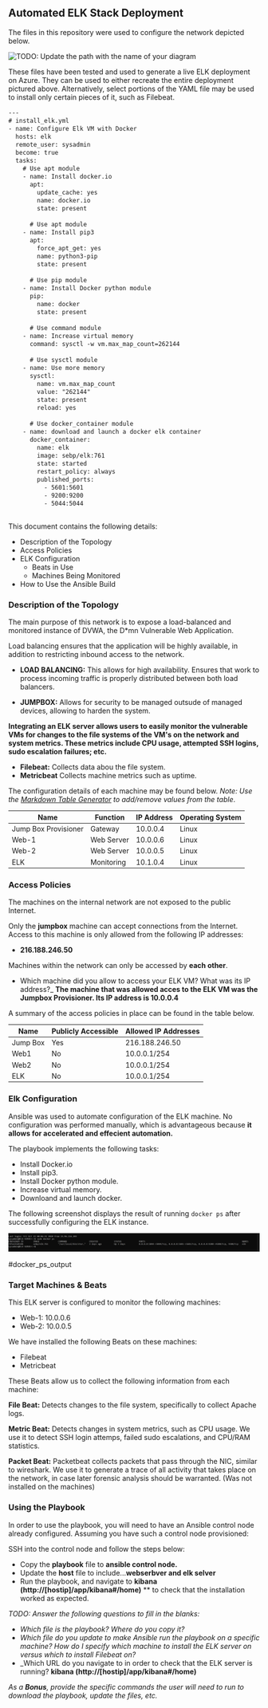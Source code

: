 ## Automated ELK Stack Deployment

The files in this repository were used to configure the network depicted below.

![TODO: Update the path with the name of your diagram](Images/diagram_filename.png)

These files have been tested and used to generate a live ELK deployment on Azure. They can be used to either recreate the entire deployment pictured above. Alternatively, select portions of the YAML file may be used to install only certain pieces of it, such as Filebeat.
```
---
# install_elk.yml
- name: Configure Elk VM with Docker
  hosts: elk
  remote_user: sysadmin
  become: true
  tasks:
    # Use apt module
    - name: Install docker.io
      apt:
        update_cache: yes
        name: docker.io
        state: present

      # Use apt module
    - name: Install pip3
      apt:
        force_apt_get: yes
        name: python3-pip
        state: present

      # Use pip module
    - name: Install Docker python module
      pip:
        name: docker
        state: present

      # Use command module
    - name: Increase virtual memory
      command: sysctl -w vm.max_map_count=262144

      # Use sysctl module
    - name: Use more memory
      sysctl:
        name: vm.max_map_count
        value: "262144"
        state: present
        reload: yes
        
      # Use docker_container module
    - name: download and launch a docker elk container
      docker_container:
        name: elk
        image: sebp/elk:761
        state: started
        restart_policy: always
        published_ports:
          - 5601:5601
          - 9200:9200
          - 5044:5044
          
```
This document contains the following details:
- Description of the Topology
- Access Policies
- ELK Configuration
  - Beats in Use
  - Machines Being Monitored
- How to Use the Ansible Build


### Description of the Topology

The main purpose of this network is to expose a load-balanced and monitored instance of DVWA, the D*mn Vulnerable Web Application.

Load balancing ensures that the application will be highly available, in addition to restricting inbound access to the network.

- **LOAD BALANCING:** This allows for high availability. Ensures that work to process incoming traffic is properly distributed between both load balancers.

- **JUMPBOX:** Allows for security to be managed outsude of managed devices, allowing to harden the system.

**Integrating an ELK server allows users to easily monitor the vulnerable VMs for changes to the file systems of the VM's on the network and system metrics. These metrics include CPU usage, attempted SSH logins, sudo escalation failures; etc.**

- **Filebeat:** Collects data abou the file system.
- **Metricbeat** Collects machine metrics such as uptime. 

The configuration details of each machine may be found below.
_Note: Use the [Markdown Table Generator](http://www.tablesgenerator.com/markdown_tables) to add/remove values from the table_.

| Name                 | Function   | IP Address | Operating System |
| ---------------------|------------|------------|------------------|
| Jump Box Provisioner | Gateway    | 10.0.0.4   | Linux            |
| Web-1                | Web Server | 10.0.0.6   | Linux            |
| Web-2                | Web Server | 10.0.0.5   | Linux            |
| ELK                  | Monitoring | 10.1.0.4   | Linux            |

### Access Policies

The machines on the internal network are not exposed to the public Internet. 

Only the **jumpbox** machine can accept connections from the Internet. Access to this machine is only allowed from the following IP addresses:
- **216.188.246.50**

Machines within the network can only be accessed by **each other**.
- Which machine did you allow to access your ELK VM? What was its IP address?_
**The machine that was allowed acces to the ELK VM was the Jumpbox Provisioner. Its IP address is 10.0.0.4** 

A summary of the access policies in place can be found in the table below.

| Name     | Publicly Accessible | Allowed IP Addresses |
|----------|---------------------|----------------------|
| Jump Box | Yes                 | 216.188.246.50       |
| Web1     | No                  | 10.0.0.1/254         |
| Web2     | No                  | 10.0.0.1/254         |
| ELK      | No                  | 10.0.0.1/254         |

### Elk Configuration

Ansible was used to automate configuration of the ELK machine. No configuration was performed manually, which is advantageous because **it allows for accelerated and effecient automation.**

The playbook implements the following tasks:
- Install Docker.io
- Install pip3.
- Install Docker python module.
- Increase virtual memory.
- Downloand and launch docker. 

The following screenshot displays the result of running `docker ps` after successfully configuring the ELK instance.

![](Images/docker_ps_output.png)

#docker_ps_output

### Target Machines & Beats
This ELK server is configured to monitor the following machines: 
- Web-1: 10.0.0.6
- Web-2: 10.0.0.5

We have installed the following Beats on these machines:
- Filebeat
- Metricbeat

These Beats allow us to collect the following information from each machine:

**File Beat:** Detects changes to the file system, specifically to collect Apache logs.

**Metric Beat:** Detects changes in system metrics, such as CPU usage. We use it to detect SSH login attemps, failed sudo escalations, and CPU/RAM statistics. 

**Packet Beat:** Packetbeat collects packets that pass through the NIC, similar to wireshark. We use it to generate a trace of all activity that takes place on the network, in case later forensic analysis should be warranted. (Was not installed on the machines)


### Using the Playbook
In order to use the playbook, you will need to have an Ansible control node already configured. Assuming you have such a control node provisioned: 

SSH into the control node and follow the steps below:
- Copy the **playbook** file to **ansible control node.**
- Update the **host** file to include...**webserbver and elk selver**
- Run the playbook, and navigate to **kibana (http://[hostip]/app/kibana#/home)** ** to check that the installation worked as expected.

_TODO: Answer the following questions to fill in the blanks:_
- _Which file is the playbook? Where do you copy it?_
- _Which file do you update to make Ansible run the playbook on a specific machine? How do I specify which machine to install the ELK server on versus which to install Filebeat on?_
- _Which URL do you navigate to in order to check that the ELK server is running? **kibana (http://[hostip]/app/kibana#/home)** 

_As a **Bonus**, provide the specific commands the user will need to run to download the playbook, update the files, etc._
